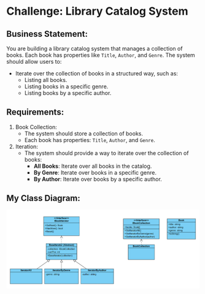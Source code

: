 # Challenge: Library Catalog System
## Business Statement:
You are building a library catalog system that manages a collection of books. Each book has properties like `Title`, `Author`, and `Genre`. The system should allow users to:
+ Iterate over the collection of books in a structured way, such as:
	+ Listing all books.
	+ Listing books in a specific genre.
	+ Listing books by a specific author.

## Requirements:
1. Book Collection:
	+ The system should store a collection of books.
	+ Each book has properties: `Title`, `Author`, and `Genre`.
2. Iteration:
	+ The system should provide a way to iterate over the collection of books:
		+ **All Books**: Iterate over all books in the catalog.
		+ **By Genre**: Iterate over books in a specific genre.
		+ **By Author**: Iterate over books by a specific author.

## My Class Diagram:

![Class Diagram](LibraryCatalogClassDiagram.png)